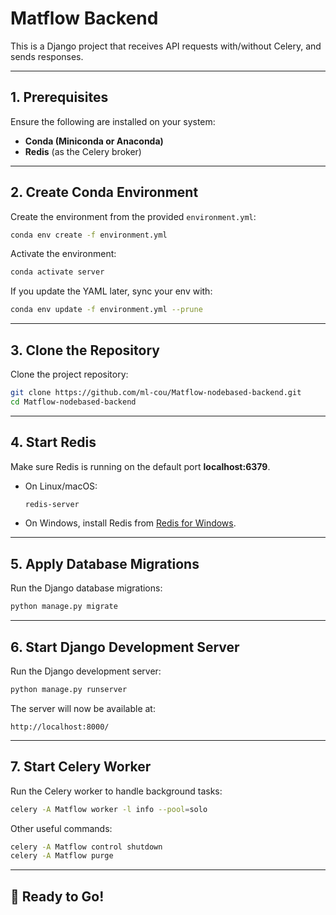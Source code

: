 # Matflow Backend

This is a Django project that receives API requests with/without Celery, and sends responses.

---

## 1. Prerequisites

Ensure the following are installed on your system:

* **Conda (Miniconda or Anaconda)**
* **Redis** (as the Celery broker)

---

## 2. Create Conda Environment

Create the environment from the provided `environment.yml`:

```bash
conda env create -f environment.yml
```

Activate the environment:

```bash
conda activate server
```

If you update the YAML later, sync your env with:

```bash
conda env update -f environment.yml --prune
```

---

## 3. Clone the Repository

Clone the project repository:

```bash
git clone https://github.com/ml-cou/Matflow-nodebased-backend.git
cd Matflow-nodebased-backend
```

---

## 4. Start Redis

Make sure Redis is running on the default port **localhost:6379**.

* On Linux/macOS:

  ```bash
  redis-server
  ```
* On Windows, install Redis from [Redis for Windows](https://github.com/microsoftarchive/redis).

---

## 5. Apply Database Migrations

Run the Django database migrations:

```bash
python manage.py migrate
```

---

## 6. Start Django Development Server

Run the Django development server:

```bash
python manage.py runserver
```

The server will now be available at:

```
http://localhost:8000/
```

---

## 7. Start Celery Worker

Run the Celery worker to handle background tasks:

```bash
celery -A Matflow worker -l info --pool=solo
```

Other useful commands:

```bash
celery -A Matflow control shutdown
celery -A Matflow purge
```

---

## 🎉 Ready to Go!
